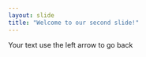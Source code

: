 ```yaml
---
layout: slide
title: "Welcome to our second slide!"
---
```

Your text 
use the left arrow to go back
